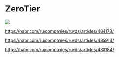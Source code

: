 # ZeroTier

![](https://www.zerotier.com/wp-content/uploads/2025/01/Logo-White.svg)

https://habr.com/ru/companies/ruvds/articles/484178/

https://habr.com/ru/companies/ruvds/articles/485914/

https://habr.com/ru/companies/ruvds/articles/488184/